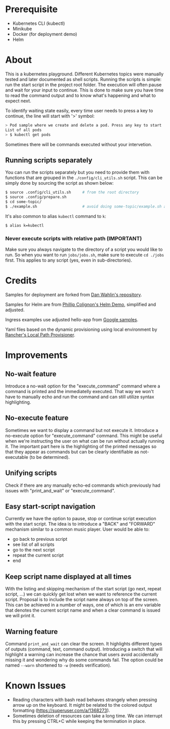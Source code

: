 # Prerequisite

- Kubernetes CLI (kubectl)
- Minikube
- Docker (for deployment demo)
- Helm

# About

This is a kubernetes playground. Different Kubernetes topics were manually tested and later documented as shell scripts. Running the scripts
is simple: run the start script in the project root folder. The execution will often pause and wait for your input to continue. This is done 
to make sure you have time to read the command output and to know what's happening and what to expect next.

To identify waiting state easily, every time user needs to press a key to continue, the line will start with '>' symbol:

```bash
> Pod sample where we create and delete a pod. Press any key to start
List of all pods
> $ kubectl get pods
```

Sometimes there will be commands executed without your intervetion.

## Running scripts separately

You can run the scripts separately but you need to provide them with functions that are grouped in the `./config/cli_utils.sh` script. This can be simply done by sourcing
the script as shown below:

```bash
$ source .config/cli_utils.sh     # from the root directory
$ source .config/prepare.sh
$ cd some-topic/
$ ./example.sh                    # avoid doing some-topic/example.sh as described below
``` 

It's also common to alias `kubectl` command to `k`:

```bash
$ alias k=kubectl
```

### Never execute scripts with relative path (IMPORTANT)

Make sure you always navigate to the directory of a script you would like to run. So when you want to run `jobs/jobs.sh`, make sure to execute `cd ./jobs` first. 
This applies to any script (yes, even in sub-directories).

# Credits

Samples for deployment are forked from [Dan Wahlin's repository](https://github.com/DanWahlin/DockerAndKubernetesCourseCode/tree/main/samples/deployments/node-app).

Samples for Helm are from [Phillip Colignon's Helm Demo](https://github.com/phcollignon/helm3), simplified and adjusted.

Ingress examples use adjusted hello-app from [Google samples](https://github.com/GoogleCloudPlatform/kubernetes-engine-samples).

Yaml files based on the dynamic provisioning using local environment by [Rancher's Local Path Provisioner](https://github.com/rancher/local-path-provisioner).

# Improvements

## No-wait feature
Introduce a no-wait option for the "execute_command" command where a command is printed and the immediatelly executed. That way we won't have to manually echo 
and run the command and can still utilize syntax highlighting.

## No-execute feature
Sometimes we want to display a command but not execute it. Introduce a no-execute option for "execute_command" command. This might be useful when we're instructing
the user on what can be run without actually running it. The important part here is the highlighting of the printed messages so that they appear as commands but
can be clearly identifiable as not-executable (to be determined).

## Unifying scripts
Check if there are any manually echo-ed commands which previously had issues with "print_and_wait" or "execute_command".

## Easy start-script navigation
Currently we have the option to pause, stop or continue script execution with the start script. The idea is to introduce a "BACK" and "FORWARD" mechanism similar
to a common music player. User would be able to:
- go back to previous script
- see list of all scripts
- go to the next script
- repeat the current script
- end

## Keep script name displayed at all times
With the listing and skipping mechanism of the start script (go next, repeat script, ...) we can quickly get lost when we want to reference the current script. Proposal is
to include the script name always on top of the screen.
This can be achieved in a number of ways, one of which is an env variable that denotes the current script name and when a clear command is issued we will print it.

## Warning feature
Command `print_and_wait` can clear the screen. It highlights different types of outputs (command, text, command output). Introducing a switch that will highlight a warning
can increase the chance that users avoid accidentally missing it and wondering why do some commands fail.
The option could be named `--warn` shortened to `-w` (needs verification).

# Known Issues
- Reading characters with bash read behaves strangely when pressing arrow up on the keyboard. It might be related to the colored output formatting (https://superuser.com/a/1368273). 
- Sometimes deletion of resources can take a long time. We can interrupt this by pressing CTRL+C while keeping the termination in place.
